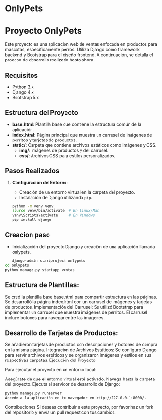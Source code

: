 # OnlyPets

# Proyecto OnlyPets

Este proyecto es una aplicación web de ventas enfocada en productos para mascotas, específicamente perros. Utiliza Django como framework backend y Bootstrap para el diseño frontend. A continuación, se detalla el proceso de desarrollo realizado hasta ahora.

## Requisitos

- Python 3.x
- Django 4.x
- Bootstrap 5.x

## Estructura del Proyecto

- **base.html**: Plantilla base que contiene la estructura común de la aplicación.
- **index.html**: Página principal que muestra un carrusel de imágenes de perritos y tarjetas de productos.
- **static/**: Carpeta que contiene archivos estáticos como imágenes y CSS.
  - **img/**: Imágenes de productos y del carrusel.
  - **css/**: Archivos CSS para estilos personalizados.

## Pasos Realizados

1. **Configuración del Entorno**:

   - Creación de un entorno virtual en la carpeta del proyecto.
   - Instalación de Django utilizando `pip`.

   ```bash
   python -m venv venv
   source venv/bin/activate  # En Linux/Mac
   venv\Scripts\activate     # En Windows
   pip install django
   ```

## Creacion paso

- Inicialización del proyecto Django y creación de una aplicación llamada onlypets.

```bash
   django-admin startproject onlypets
cd onlypets
python manage.py startapp ventas

```

## Estructura de Plantillas:

Se creó la plantilla base base.html para compartir estructura en las páginas.
Se desarrolló la página index.html con un carrusel de imágenes y tarjetas de productos.
Implementación del Carrusel:
Se utilizó Bootstrap para implementar un carrusel que muestra imágenes de perritos. El carrusel incluye botones para navegar entre las imágenes.

## Desarrollo de Tarjetas de Productos:

Se añadieron tarjetas de productos con descripciones y botones de compra en la misma página.
Integración de Archivos Estáticos:
Se configuró Django para servir archivos estáticos y se organizaron imágenes y estilos en sus respectivas carpetas.
Ejecución del Proyecto

Para ejecutar el proyecto en un entorno local:

Asegúrate de que el entorno virtual esté activado.
Navega hasta la carpeta del proyecto.
Ejecuta el servidor de desarrollo de Django:

```bash
python manage.py runserver
Accede a la aplicación en tu navegador en http://127.0.0.1:8000/.

```

Contribuciones
Si deseas contribuir a este proyecto, por favor haz un fork del repositorio y envía un pull request con tus cambios.

